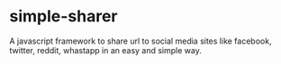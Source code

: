 # simple-sharer
A javascript framework to share url to social media sites like facebook, twitter, reddit, whastapp in an easy and simple way.
